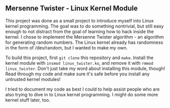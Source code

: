 ## Mersenne Twister - Linux Kernel Module

This project was done as a small project to introduce myself into Linux kernel programming. The goal was to do something nontrivial, but still easy enough to not distract from the goal of learning how to hack inside the kernel. I chose to implement the Mersenne Twister algorithm - an algorithm for generating random numbers. The Linux kernel already has randomness in the form of /dev/random, but I wanted to make my own.

To build this project, first `git clone` this repository and `make`. Install the kernel module with `insmod linux_twister.ko`, and remove it with `rmmod linux_twister`. Don't just take my word about installing this module, though! Read through my code and make sure it's safe before you install any untrusted kernel modules!

I tried to document my code as best I could to help assist people who are also trying to dive in to Linux kernel programming. I might do some more kernel stuff later, too. 
